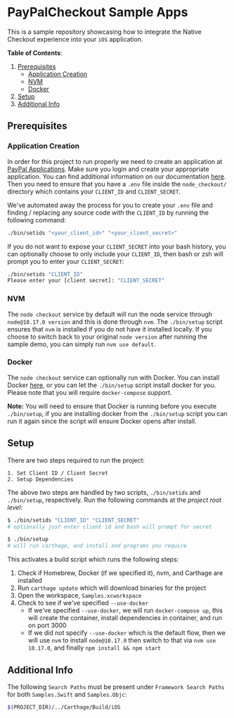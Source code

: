 # PayPalCheckout Sample Apps

This is a sample repository showcasing how to integrate the Native Checkout experience into your `iOS` application.

**Table of Contents**:
<!-- TOC -->  
1. [Prerequisites](#prerequisites)
    - [Application Creation](#application-creation)
    - [NVM](#nvm)
    - [Docker](#docker)
2. [Setup](#setup)
3. [Additional Info](#additional-info)
<!-- /TOC -->

## Prerequisites

### Application Creation

In order for this project to run properly we need to create an application at [PayPal Applications](https://developer.paypal.com/developer/applications/). Make sure you login and create your appropriate application. You can find additional information on our documentation [here](https://developer.paypal.com/docs/limited-release/native-checkout/setup/#obtaining-a-merchant-id). Then you need to ensure that you have a `.env` file inside the `node_checkout/` directory which contains your `CLIENT_ID` and `CLIENT_SECRET`.

We've automated away the process for you to create your `.env` file and finding / replacing any source code with the `CLIENT_ID` by running the following command:

```bash
./bin/setids "<your_client_id>" "<your_client_secret>"
```

If you do not want to expose your `CLIENT_SECRET` into your bash history, you can optionally choose to only include your `CLIENT_ID`, then bash or zsh will prompt you to enter your `CLIENT_SECRET`:

```bash
./bin/setids "CLIENT_ID"
Please enter your [client secret]: "CLIENT_SECRET"
```

### NVM

The `node checkout` service by default will run the node service through `node@10.17.0 version` and this is done through `nvm`. The `./bin/setup` script ensures that `nvm` is installed if you do not have it installed locally. If you choose to switch back to your original `node version` after running the sample demo, you can simply run `nvm use default`.

### Docker

The `node checkout` service can optionally run with Docker. You can install Docker [here](https://docs.docker.com/docker-for-mac/install/), or you can let the `./bin/setup` script install docker for you. Please note that you will require `docker-compose` support.

**Note:** You will need to ensure that Docker is running before you execute `./bin/setup`, if you are installing docker from the `./bin/setup` script you can run it again since the script will ensure Docker opens after install.

## Setup

There are two steps required to run the project:

```
1. Set Client ID / Client Secret
2. Setup Dependencies
```

The above two steps are handled by two scripts, `./bin/setids` and `./bin/setup`, respectively. Run the following commands at the _project root level_:

```bash
$ ./bin/setids "CLIENT_ID" "CLIENT_SECRET" 
# optionally just enter client id and bash will prompt for secret

$ ./bin/setup
# will run carthage, and install and programs you require
```

This activates a build script which runs the following steps:

1. Check if Homebrew, Docker (if we specified it), nvm, and Carthage are installed
2. Run `carthage update` which will download binaries for the project
3. Open the workspace, `Samples.xcworkspace`
4. Check to see if we've specified `--use-docker`
    * If we've specified `--use-docker`, we will run `docker-compose up`, this will create the container, install dependencies in container, and run on port 3000
    * If we did not specify `--use-docker` which is the default flow, then we will use `nvm` to install `node@10.17.0` then switch to that via `nvm use 10.17.0`, and finally `npm install && npm start` 

## Additional Info

The following `Search Paths` must be present under `Framework Search Paths` for both `Samples.Swift` and `Samples.Objc`:

```bash
$(PROJECT_DIR)/../Carthage/Build/iOS
```
